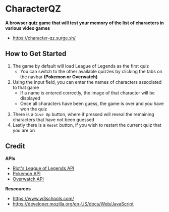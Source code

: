 # CharacterQZ
**A browser quiz game that will test your memory of the list of characters in various video games**
   - https://character-qz.surge.sh/

<!-- ![characterQZ](/assets/characterQZ.png) -->

## How to Get Started
1. The game by default will load League of Legends as the first quiz
   - You can switch to the other available quizzes by clicking the tabs on the navbar **(Pokemon or Overwatch)**
2. Using the input field, you can enter the names of characters associated to that game
   - If a name is entered correctly, the image of that character will be displayed
   - Once all characters have been guess, the game is over and you have won the quiz
3. There is a `Give Up` button, where if pressed will reveal the remaining characters that have not been guessed
4. Lastly there is a `Reset` button, if you wish to restart the current quiz that you are on

## Credit
**APIs**
- [Riot's League of Legends API](https://developer.riotgames.com/docs/lol)
- [Pokemon API](https://pokeapi.co/)
- [Overwatch API](https://overfast-api.tekrop.fr/#tag/Heroes)

**Rescources**
- https://www.w3schools.com/
- https://developer.mozilla.org/en-US/docs/Web/JavaScript